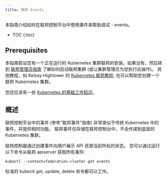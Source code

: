 ```yaml
---
title: 联邦 Events
---
```


本指南介绍如何在联邦控制平台中使用事件来帮助调试 - events。

* TOC
{:toc}

## Prerequisites

本指南假设您有一个正在运行的 Kubernetes 集群联邦的安装。如果没有，然后转到
[联邦管理员指南](/docs/admin/federation/) 了解如何启动联邦集群 (或让集群管理员为您执行此操作)。
其他教程，如 Kelsey Hightower 的
[Kubernetes 联邦教程](https://github.com/kelseyhightower/kubernetes-cluster-federation),
也可以帮助您创建一个联邦 Kubernetes 集群。

您还应该有一些
[Kubernetes 的基础工作知识](/docs/getting-started-guides/)。

## 概述

联邦控制平台中的事件 (参考"联邦事件"指南) 非常类似于传统 Kubernetes 中的事件，并提供相同功能。
联邦事件仅存储在联邦控制台中，不会传递到底层的 Kubernetes 集群。

联邦控制器通过创建事件向用户展示 API 资源当前所处的状态。
您可以通过运行以下命令从联邦 apiserver 获取所有事件:

```shell
kubectl --context=federation-cluster get events
```

标准的 kubectl get, update, delete 命令都可以工作。
